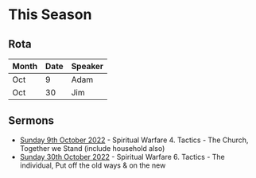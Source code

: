 # This Season

## Rota

Month | Date | Speaker  | 
---   | ---  | -------  |
Oct   | 9    | Adam     | 
Oct   | 30   | Jim     | 

## Sermons

- [Sunday 9th October 2022](https://hoo-are-ya.github.io/preach/preach_2022-10-09.m4a) - Spiritual Warfare 4. Tactics - The Church, Together we Stand (include household also)
- [Sunday 30th October 2022](https://hoo-are-ya.github.io/preach/preach_2022-10-30.mpeg) - Spiritual Warfare 6. Tactics - The individual, Put off the old ways & on the new

